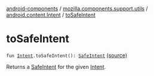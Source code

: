 [android-components](../../index.md) / [mozilla.components.support.utils](../index.md) / [android.content.Intent](index.md) / [toSafeIntent](./to-safe-intent.md)

# toSafeIntent

`fun `[`Intent`](https://developer.android.com/reference/android/content/Intent.html)`.toSafeIntent(): `[`SafeIntent`](../-safe-intent/index.md) [(source)](https://github.com/mozilla-mobile/android-components/blob/master/components/support/utils/src/main/java/mozilla/components/support/utils/SafeIntent.kt#L104)

Returns a [SafeIntent](../-safe-intent/index.md) for the given [Intent](https://developer.android.com/reference/android/content/Intent.html).

